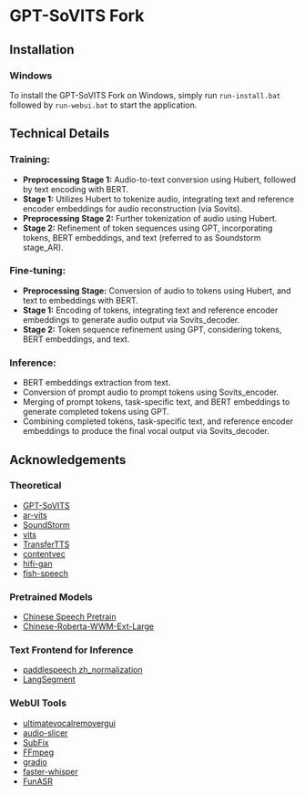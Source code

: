 # GPT-SoVITS Fork

## Installation

### Windows

To install the GPT-SoVITS Fork on Windows, simply run `run-install.bat` followed by `run-webui.bat` to start the application.

## Technical Details

### Training:

- **Preprocessing Stage 1:** Audio-to-text conversion using Hubert, followed by text encoding with BERT.
- **Stage 1:** Utilizes Hubert to tokenize audio, integrating text and reference encoder embeddings for audio reconstruction (via Sovits).
- **Preprocessing Stage 2:** Further tokenization of audio using Hubert.
- **Stage 2:** Refinement of token sequences using GPT, incorporating tokens, BERT embeddings, and text (referred to as Soundstorm stage_AR).

### Fine-tuning:

- **Preprocessing Stage:** Conversion of audio to tokens using Hubert, and text to embeddings with BERT.
- **Stage 1:** Encoding of tokens, integrating text and reference encoder embeddings to generate audio output via Sovits_decoder.
- **Stage 2:** Token sequence refinement using GPT, considering tokens, BERT embeddings, and text.

### Inference:

- BERT embeddings extraction from text.
- Conversion of prompt audio to prompt tokens using Sovits_encoder.
- Merging of prompt tokens, task-specific text, and BERT embeddings to generate completed tokens using GPT.
- Combining completed tokens, task-specific text, and reference encoder embeddings to produce the final vocal output via Sovits_decoder.

## Acknowledgements

### Theoretical

- [GPT-SoVITS](https://github.com/rvc-boss/GPT-SoVITS)
- [ar-vits](https://github.com/innnky/ar-vits)
- [SoundStorm](https://github.com/yangdongchao/SoundStorm/tree/master/soundstorm/s1/AR)
- [vits](https://github.com/jaywalnut310/vits)
- [TransferTTS](https://github.com/hcy71o/TransferTTS/blob/master/models.py#L556)
- [contentvec](https://github.com/auspicious3000/contentvec/)
- [hifi-gan](https://github.com/jik876/hifi-gan)
- [fish-speech](https://github.com/fishaudio/fish-speech/blob/main/tools/llama/generate.py#L41)

### Pretrained Models

- [Chinese Speech Pretrain](https://github.com/TencentGameMate/chinese_speech_pretrain)
- [Chinese-Roberta-WWM-Ext-Large](https://huggingface.co/hfl/chinese-roberta-wwm-ext-large)

### Text Frontend for Inference

- [paddlespeech zh_normalization](https://github.com/PaddlePaddle/PaddleSpeech/tree/develop/paddlespeech/t2s/frontend/zh_normalization)
- [LangSegment](https://github.com/juntaosun/LangSegment)

### WebUI Tools

- [ultimatevocalremovergui](https://github.com/Anjok07/ultimatevocalremovergui)
- [audio-slicer](https://github.com/openvpi/audio-slicer)
- [SubFix](https://github.com/cronrpc/SubFix)
- [FFmpeg](https://github.com/FFmpeg/FFmpeg)
- [gradio](https://github.com/gradio-app/gradio)
- [faster-whisper](https://github.com/SYSTRAN/faster-whisper)
- [FunASR](https://github.com/alibaba-damo-academy/FunASR)
